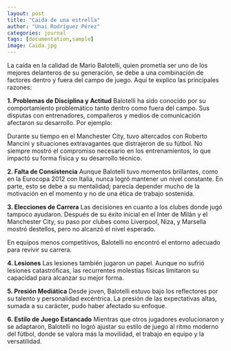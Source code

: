 ```yaml
---
layout: post
title: "Caida de una estrella"
author: "Unai Rodríguez Pérez"
categories: journal
tags: [documentation,sample]
image: Caida.jpg
---
```


La caída en la calidad de Mario Balotelli, quien prometía ser uno de los mejores delanteros de su generación, se debe a una combinación de factores dentro y fuera del campo de juego. Aquí te explico las principales razones:

**1. Problemas de Disciplina y Actitud**
Balotelli ha sido conocido por su comportamiento problemático tanto dentro como fuera del campo. Sus disputas con entrenadores, compañeros y medios de comunicación afectaron su desarrollo. Por ejemplo:

Durante su tiempo en el Manchester City, tuvo altercados con Roberto Mancini y situaciones extravagantes que distrajeron de su fútbol.
No siempre mostró el compromiso necesario en los entrenamientos, lo que impactó su forma física y su desarrollo técnico.

**2. Falta de Consistencia**
Aunque Balotelli tuvo momentos brillantes, como en la Eurocopa 2012 con Italia, nunca logró mantener un nivel constante. En parte, esto se debe a su mentalidad; parecía depender mucho de la motivación en el momento y no de una ética de trabajo sostenida.

**3. Elecciones de Carrera**
Las decisiones en cuanto a los clubes donde jugó tampoco ayudaron. Después de su éxito inicial en el Inter de Milán y el Manchester City, su paso por clubes como Liverpool, Niza, y Marsella mostró destellos, pero no alcanzó el nivel esperado.

En equipos menos competitivos, Balotelli no encontró el entorno adecuado para revivir su carrera.

**4. Lesiones**
Las lesiones también jugaron un papel. Aunque no sufrió lesiones catastróficas, las recurrentes molestias físicas limitaron su capacidad para alcanzar su mejor forma.

**5. Presión Mediática**
Desde joven, Balotelli estuvo bajo los reflectores por su talento y personalidad excéntrica. La presión de las expectativas altas, sumada a su carácter, pudo haber afectado su enfoque.

**6. Estilo de Juego Estancado**
Mientras que otros jugadores evolucionaron y se adaptaron, Balotelli no logró ajustar su estilo de juego al ritmo moderno del fútbol, donde se valora más la movilidad, el trabajo en equipo y la versatilidad.